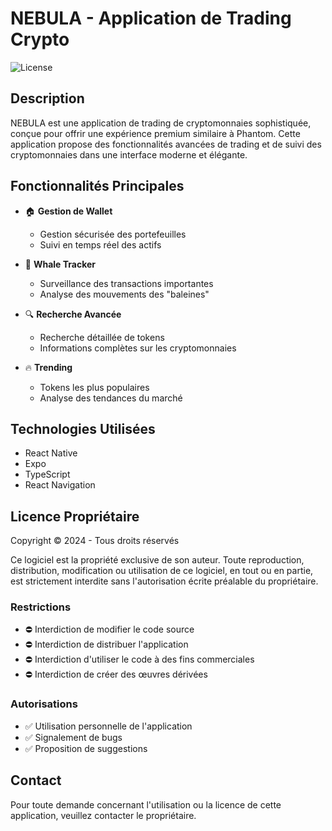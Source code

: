 # NEBULA - Application de Trading Crypto

![License](https://img.shields.io/badge/License-Proprietary-red.svg)

## Description

NEBULA est une application de trading de cryptomonnaies sophistiquée, conçue pour offrir une expérience premium similaire à Phantom. Cette application propose des fonctionnalités avancées de trading et de suivi des cryptomonnaies dans une interface moderne et élégante.

## Fonctionnalités Principales

- 🏠 **Gestion de Wallet**
  - Gestion sécurisée des portefeuilles
  - Suivi en temps réel des actifs

- 🐋 **Whale Tracker**
  - Surveillance des transactions importantes
  - Analyse des mouvements des "baleines"

- 🔍 **Recherche Avancée**
  - Recherche détaillée de tokens
  - Informations complètes sur les cryptomonnaies

- 🔥 **Trending**
  - Tokens les plus populaires
  - Analyse des tendances du marché

## Technologies Utilisées

- React Native
- Expo
- TypeScript
- React Navigation

## Licence Propriétaire

Copyright © 2024 - Tous droits réservés

Ce logiciel est la propriété exclusive de son auteur. Toute reproduction, distribution, modification ou utilisation de ce logiciel, en tout ou en partie, est strictement interdite sans l'autorisation écrite préalable du propriétaire.

### Restrictions

- ⛔ Interdiction de modifier le code source
- ⛔ Interdiction de distribuer l'application
- ⛔ Interdiction d'utiliser le code à des fins commerciales
- ⛔ Interdiction de créer des œuvres dérivées

### Autorisations

- ✅ Utilisation personnelle de l'application
- ✅ Signalement de bugs
- ✅ Proposition de suggestions

## Contact

Pour toute demande concernant l'utilisation ou la licence de cette application, veuillez contacter le propriétaire.
#


